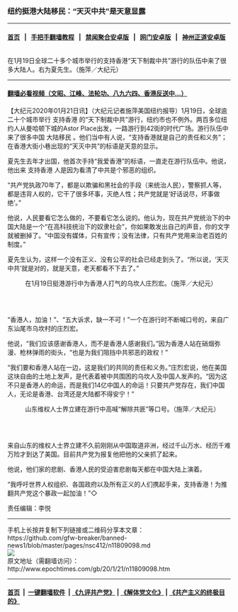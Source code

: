 ### 纽约挺港大陆移民：“天灭中共”是天意显露
------------------------

#### [首页](https://github.com/gfw-breaker/banned-news1/blob/master/README.md) &nbsp;&nbsp;|&nbsp;&nbsp; [手把手翻墙教程](https://github.com/gfw-breaker/guides/wiki) &nbsp;&nbsp;|&nbsp;&nbsp; [禁闻聚合安卓版](https://github.com/gfw-breaker/bn-android) &nbsp;&nbsp;|&nbsp;&nbsp; [网门安卓版](https://github.com/oGate2/oGate) &nbsp;&nbsp;|&nbsp;&nbsp; [神州正道安卓版](https://github.com/SzzdOgate/update) 



<div><img alt="" class="aligncenter wp-post-image" src="http://i.epochtimes.com/assets/uploads/2020/01/8f64acb0f8cfaccb89b32e3a01dd7546-600x400.jpg"/>
<div class="red16 caption">
 <p>
  在1月19日全球二十多个城市举行的支持香港“天下制裁中共”游行的队伍中来了很多大陆人。右为夏先生。（施萍／大纪元）
 </p>
</div>
</div><hr/>

#### [翻墙必看视频（文昭、江峰、法轮功、八九六四、香港反送中...）](http://167.172.214.107/home.html)

<div><p>
 【大纪元2020年01月21日讯】（大纪元记者施萍美国纽约报导）1月19日，全球逾二十个城市举行
 <ok href="http://www.epochtimes.com/gb/tag/%E6%94%AF%E6%8C%81%E9%A6%99%E6%B8%AF.html">
  支持香港
 </ok>
 的“天下制裁中共”游行，纽约市也不例外。两百多位纽约人从曼哈顿下城的Astor Place出发，一路游行到42街的时代广场。游行队伍中来了很多中国
 <ok href="http://www.epochtimes.com/gb/tag/%E5%A4%A7%E9%99%86%E7%A7%BB%E6%B0%91.html">
  大陆移民
 </ok>
 。他们当中有人说，“支持香港就是自己的责任和义务”；在香港大街小巷出现的“天灭中共”的标语是天意的显示。
</p>
<p>
 夏先生去年才出国，他首次手持“我爱香港”的标语，一直走在游行队伍中。他说，他出来
 <ok href="http://www.epochtimes.com/gb/tag/%E6%94%AF%E6%8C%81%E9%A6%99%E6%B8%AF.html">
  支持香港
 </ok>
 人是因为看清了中共是个邪恶的组织。
</p>
<p>
 “共产党执政70年了，都是以欺骗和黑社会的手段（来统治人民），警察抓人等，都是违背人权的，它干了很多坏事，灭绝人性；共产党就是‘好话说尽，坏事做绝’。”
</p>
<p>
 他说，人民要看它怎么做的，不要看它怎么说的。他认为，现在共产党统治下的中国大陆是一个“在高科技统治下的奴隶社会”，你如果敢发出自己的声音，你的文字就被删掉了。“中国没有媒体，只有宣传；没有法律，只有共产党用来治老百姓的制度。”
</p>
<p>
 夏先生认为，这样一个没有正义、没有公平的社会已经走到头了。“所以说，‘天灭中共’就是对的，就是天意，老天都看不下去了。”
</p>
<figure class="wp-caption aligncenter" id="attachment_11809101" style="width: 450px">
 <ok href="http://i.epochtimes.com/assets/uploads/2020/01/24ff0291d429f43438b47f7a20a54f09.png">
  <img alt="" class="size-medium wp-image-11809101" src="http://i.epochtimes.com/assets/uploads/2020/01/24ff0291d429f43438b47f7a20a54f09-450x303.png"/>
 </ok>
 <br/><figcaption class="wp-caption-text">
  在1月19日挺港游行中为香港人打气的乌坎人庄烈宏。（施萍／大纪元）
 </figcaption><br/>
</figure><br/>
<p>
 “香港人，加油！”、“五大诉求，缺一不可！”一个在游行时不断喊口号的，来自广东汕尾市乌坎村的庄烈宏。
</p>
<p>
 他说，“我们应该感谢香港人，而不是香港人感谢我们。”因为香港人站在硝烟弥漫、枪林弹雨的街头，“也是为我们阻挡中共邪恶的政权！”
</p>
<p>
 “我们要和香港人站在一边，这是我们的共同的责任和义务。”庄烈宏说，他在美国这块自由的土地上发声，是代表着被中共围困的乌坎人及中国人发声的。“因为这不只是香港人的命运，而是我们14亿中国人的命运！只要共产党存在，我们中国人，无论是香港、台湾还是大陆都不得安宁！”
</p>
<figure class="wp-caption aligncenter" id="attachment_11809102" style="width: 450px">
 <ok href="http://i.epochtimes.com/assets/uploads/2020/01/6f2edfaaaf660ff583334ee054852428.png">
  <img alt="" class="size-medium wp-image-11809102" src="http://i.epochtimes.com/assets/uploads/2020/01/6f2edfaaaf660ff583334ee054852428-450x455.png"/>
 </ok>
 <br/><figcaption class="wp-caption-text">
  山东维权人士界立建在游行中高喊“解除共匪”等口号。（施萍／大纪元）
 </figcaption><br/>
</figure><br/>
<p>
 来自山东的维权人士界立建不久前刚刚从中国取道非洲，经过千山万水、经历千难万险才到达了美国。目前共产党为报复他把他的父亲抓了起来。
</p>
<p>
 他说，他们家的悲剧、香港人民的受迫害悲剧每天都在中国大陆上演着。
</p>
<p>
 “我呼吁世界人权组织、各国政府以及所有正义的人们携起手来，支持香港！为推翻共产党这个暴政一起加油！”◇
</p>
<p>
 责任编辑：李悦
</p>
</div>
<hr/>
手机上长按并复制下列链接或二维码分享本文章：<br/>
https://github.com/gfw-breaker/banned-news1/blob/master/pages/nsc412/n11809098.md <br/>
<a href='https://github.com/gfw-breaker/banned-news1/blob/master/pages/nsc412/n11809098.md'><img src='https://github.com/gfw-breaker/banned-news1/blob/master/pages/nsc412/n11809098.md.png'/></a> <br/>
原文地址（需翻墙访问）：http://www.epochtimes.com/gb/20/1/21/n11809098.htm


------------------------
#### [首页](https://github.com/gfw-breaker/banned-news1/blob/master/README.md) &nbsp;|&nbsp; [一键翻墙软件](https://github.com/gfw-breaker/nogfw/blob/master/README.md) &nbsp;| [《九评共产党》](https://github.com/gfw-breaker/9ping.md/blob/master/README.md#九评之一评共产党是什么) | [《解体党文化》](https://github.com/gfw-breaker/jtdwh.md/blob/master/README.md) | [《共产主义的终极目的》](https://github.com/gfw-breaker/gczydzjmd.md/blob/master/README.md)


<img src='http://gfw-breaker.win/banned-news/pages/nsc412/n11809098.md' width='0px' height='0px'/>